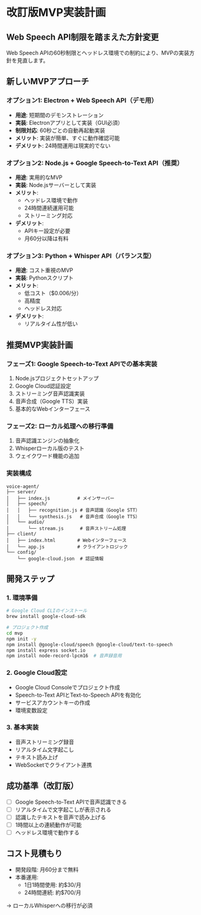 # 改訂版MVP実装計画

## Web Speech API制限を踏まえた方針変更

Web Speech APIの60秒制限とヘッドレス環境での制約により、MVPの実装方針を見直します。

## 新しいMVPアプローチ

### オプション1: Electron + Web Speech API（デモ用）
- **用途**: 短期間のデモンストレーション
- **実装**: Electronアプリとして実装（GUI必須）
- **制限対応**: 60秒ごとの自動再起動実装
- **メリット**: 実装が簡単、すぐに動作確認可能
- **デメリット**: 24時間運用は現実的でない

### オプション2: Node.js + Google Speech-to-Text API（推奨）
- **用途**: 実用的なMVP
- **実装**: Node.jsサーバーとして実装
- **メリット**: 
  - ヘッドレス環境で動作
  - 24時間連続運用可能
  - ストリーミング対応
- **デメリット**: 
  - APIキー設定が必要
  - 月60分以降は有料

### オプション3: Python + Whisper API（バランス型）
- **用途**: コスト重視のMVP
- **実装**: Pythonスクリプト
- **メリット**:
  - 低コスト（$0.006/分）
  - 高精度
  - ヘッドレス対応
- **デメリット**:
  - リアルタイム性が低い

## 推奨MVP実装計画

### フェーズ1: Google Speech-to-Text APIでの基本実装
1. Node.jsプロジェクトセットアップ
2. Google Cloud認証設定
3. ストリーミング音声認識実装
4. 音声合成（Google TTS）実装
5. 基本的なWebインターフェース

### フェーズ2: ローカル処理への移行準備
1. 音声認識エンジンの抽象化
2. Whisperローカル版のテスト
3. ウェイクワード機能の追加

### 実装構成

```
voice-agent/
├── server/
│   ├── index.js          # メインサーバー
│   ├── speech/
│   │   ├── recognition.js # 音声認識（Google STT）
│   │   └── synthesis.js   # 音声合成（Google TTS）
│   └── audio/
│       └── stream.js      # 音声ストリーム処理
├── client/
│   ├── index.html        # Webインターフェース
│   └── app.js            # クライアントロジック
└── config/
    └── google-cloud.json  # 認証情報

```

## 開発ステップ

### 1. 環境準備
```bash
# Google Cloud CLIのインストール
brew install google-cloud-sdk

# プロジェクト作成
cd mvp
npm init -y
npm install @google-cloud/speech @google-cloud/text-to-speech
npm install express socket.io
npm install node-record-lpcm16  # 音声録音用
```

### 2. Google Cloud設定
- Google Cloud Consoleでプロジェクト作成
- Speech-to-Text APIとText-to-Speech APIを有効化
- サービスアカウントキーの作成
- 環境変数設定

### 3. 基本実装
- 音声ストリーミング録音
- リアルタイム文字起こし
- テキスト読み上げ
- WebSocketでクライアント連携

## 成功基準（改訂版）

- [ ] Google Speech-to-Text APIで音声認識できる
- [ ] リアルタイムで文字起こしが表示される
- [ ] 認識したテキストを音声で読み上げる
- [ ] 1時間以上の連続動作が可能
- [ ] ヘッドレス環境で動作する

## コスト見積もり

- 開発段階: 月60分まで無料
- 本番運用: 
  - 1日1時間使用: 約$30/月
  - 24時間連続: 約$700/月
  
→ ローカルWhisperへの移行が必須
